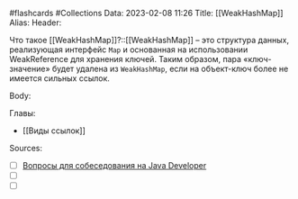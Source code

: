 #flashcards #Collections 
Data: 2023-02-08 11:26
Title: [[WeakHashMap]]
Alias:
Header:

Что такое [[WeakHashMap]]?::[[WeakHashMap]] – это структура данных, реализующая интерфейс `Map` и основанная на использовании WeakReference для хранения ключей. Таким образом, пара «ключ-значение» будет удалена из `WeakHashMap`, если на объект-ключ более не имеется сильных ссылок. 
<!--SR:!2023-11-03,10,490-->



Body:




Главы:
- [[Виды ссылок]]


Sources:
- [ ] [Вопросы для собеседования на Java Developer](https://github.com/enhorse/java-interview/blob/master/README.md#%D0%9E%D0%9E%D0%9F)
- [ ] []()
- [ ] []()
